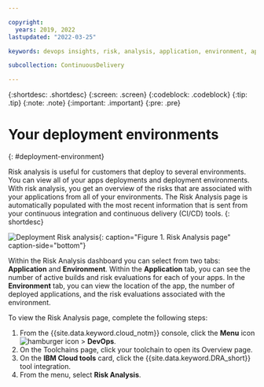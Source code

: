 ```yaml
---

copyright:
  years: 2019, 2022
lastupdated: "2022-03-25"

keywords: devops insights, risk, analysis, application, environment, app, dashboard

subcollection: ContinuousDelivery

---
```


{:shortdesc: .shortdesc}
{:screen: .screen}
{:codeblock: .codeblock}
{:tip: .tip}
{:note: .note}
{:important: .important}
{:pre: .pre}

# Your deployment environments
{: #deployment-environment}

Risk analysis is useful for customers that deploy to several environments. You can view all of your apps deployments and deployment environments. With risk analysis, you get an overview of the risks that are associated with your applications from all of your environments. The Risk Analysis page is automatically populated with the most recent information that is sent from your continuous integration and continuous delivery (CI/CD) tools. 
{: shortdesc}

![Deployment Risk analysis](images/DRA_risk_analysis.png){: caption="Figure 1. Risk Analysis page" caption-side="bottom"}

Within the Risk Analysis dashboard you can select from two tabs: **Application** and **Environment**. Within the **Application** tab, you can see the number of active builds and risk evaluations for each of your apps. In the **Environment** tab, you can view the location of the app, the number of deployed applications, and the risk evaluations associated with the environment.  

To view the Risk Analysis page, complete the following steps:

1. From the {{site.data.keyword.cloud_notm}} console, click the **Menu** icon ![hamburger icon](images/icon_hamburger.svg) > **DevOps**.
1. On the Toolchains page, click your toolchain to open its Overview page.
1. On the **IBM Cloud tools** card, click the {{site.data.keyword.DRA_short}} tool integration.
1. From the menu, select **Risk Analysis**. 
